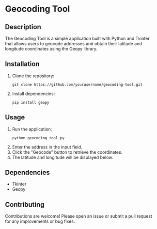 
# Geocoding Tool

## Description
The Geocoding Tool is a simple application built with Python and Tkinter that allows users to geocode addresses and obtain their latitude and longitude coordinates using the Geopy library.

## Installation
1. Clone the repository:
    ```
    git clone https://github.com/yourusername/geocoding-tool.git
    ```
2. Install dependencies:
    ```
    pip install geopy
    ```

## Usage
1. Run the application:
    ```
    python geocoding_tool.py
    ```
2. Enter the address in the input field.
3. Click the "Geocode" button to retrieve the coordinates.
4. The latitude and longitude will be displayed below.

## Dependencies
- Tkinter
- Geopy

## Contributing
Contributions are welcome! Please open an issue or submit a pull request for any improvements or bug fixes.
